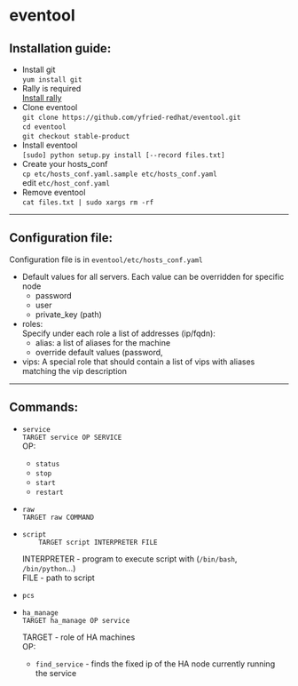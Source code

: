 eventool
=========

Installation guide:
----------------------
* Install git  
  `yum install git`
* Rally is required  
  [Install rally](https://wiki.openstack.org/wiki/Rally/installation)
* Clone eventool  
    `git clone https://github.com/yfried-redhat/eventool.git`  
    `cd eventool`  
    `git checkout stable-product`
* Install eventool  
    `[sudo] python setup.py install [--record files.txt]`
* Create your hosts\_conf  
    `cp etc/hosts_conf.yaml.sample etc/hosts_conf.yaml`  
edit `etc/host_conf.yaml`
* Remove eventool  
    `cat files.txt | sudo xargs rm -rf`

***

Configuration file:
---------------------
Configuration file is in `eventool/etc/hosts_conf.yaml`  

* Default values for all servers. Each value can be overridden for specific node  
  * password  
  * user
  * private_key (path)
* roles:  
Specify under each role a list of addresses (ip/fqdn):  
  * alias: a list of aliases for the machine
  * override default values (password, 
* vips:
A special role that should contain a list of vips with aliases matching the vip description


***  

Commands:
--------------

* `service`  
    `TARGET service OP SERVICE`  
  OP:  
    * `status`
    * `stop`
    * `start`
    * `restart`

* `raw`  
    `TARGET raw COMMAND`
    
* `script`  
`    TARGET script INTERPRETER FILE`
    
    INTERPRETER - program to execute script with (`/bin/bash`, `/bin/python`...)  
    FILE - path to script

* `pcs`
* `ha_manage`  
    `TARGET ha_manage OP service`
    
  TARGET - role of HA machines    
  OP:  
    * `find_service` - finds the fixed ip of the HA node currently running the service  
  
